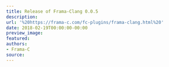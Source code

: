 ```yaml
---
title: Release of Frama-Clang 0.0.5
description:
url: '%20https://frama-c.com/fc-plugins/frama-clang.html%20'
date: 2018-02-19T00:00:00-00:00
preview_image:
featured:
authors:
- Frama-C
source:
---
```



